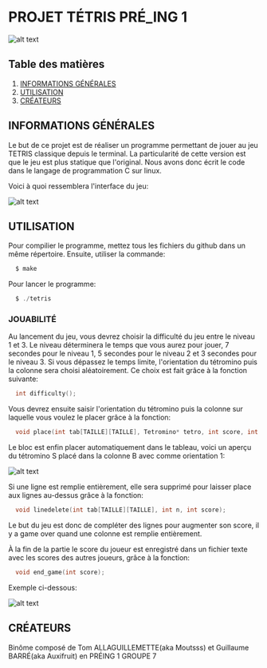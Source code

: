 # PROJET TÉTRIS PRÉ_ING 1

![alt text](https://github.com/Auxifruit/tetris-projet/blob/image/LOGO.png "Logo tetris CYtech")

## Table des matières
1. [INFORMATIONS GÉNÉRALES](#informations-générales)
2. [UTILISATION](#utilisation)
3. [CRÉATEURS](#créateurs)

## INFORMATIONS GÉNÉRALES

Le but de ce projet est de réaliser un programme permettant de jouer au jeu TETRIS classique depuis le terminal. La particularité de cette version est que le jeu est plus statique que l'original. Nous avons donc écrit le code dans le langage de programmation C sur linux.

Voici à quoi ressemblera l'interface du jeu:

![alt text](https://github.com/Auxifruit/tetris-projet/blob/image/GRID0.png "Exemple interface")

## UTILISATION

Pour compilier le programme, mettez tous les fichiers du github dans un même répertoire. Ensuite, utiliser la commande:
```c
  $ make
```
Pour lancer le programme:
```c
  $ ./tetris
```
### JOUABILITÉ

Au lancement du jeu, vous devrez choisir la difficulté du jeu entre le niveau 1 et 3. Le niveau déterminera le temps que vous aurez pour jouer, 7 secondes pour le niveau 1, 5 secondes pour le niveau 2 et 3 secondes pour le niveau 3. Si vous dépassez le temps limite, l'orientation du tétromino puis la colonne sera choisi aléatoirement. Ce choix est fait grâce à la fonction suivante:
```c
  int difficulty();
```

Vous devrez ensuite saisir l'orientation du tétromino puis la colonne sur laquelle vous voulez le placer grâce à la fonction:
```c
  void place(int tab[TAILLE][TAILLE], Tetromino* tetro, int score, int level);
```
Le bloc est enfin placer automatiquement dans le tableau, voici un aperçu du tétromino S placé dans la colonne B avec comme orientation 1:

![alt text](https://github.com/Auxifruit/tetris-projet/blob/image/GRID01.png "Exemple tableau")

Si une ligne est remplie entièrement, elle sera supprimé pour laisser place aux lignes au-dessus grâce à la fonction:
```c
  void linedelete(int tab[TAILLE][TAILLE], int n, int score);
```

Le but du jeu est donc de compléter des lignes pour augmenter son score, il y a game over quand une colonne est remplie entièrement.

À la fin de la partie le score du joueur est enregistré dans un fichier texte avec les scores des autres joueurs, grâce à la fonction:
```c
  void end_game(int score);
```

Exemple ci-dessous:

![alt text](https://github.com/Auxifruit/tetris-projet/blob/image/GAME-OVER.png "Exemple game over")

## CRÉATEURS

Binôme composé de Tom ALLAGUILLEMETTE(aka Moutsss) et Guillaume BARRÉ(aka Auxifruit) en PRÉING 1 GROUPE 7
